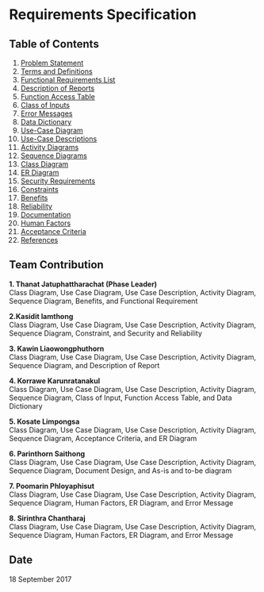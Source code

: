 # Requirements Specification

## Table of Contents

1. [Problem Statement](./sections/1-problem-statement.md)
2. [Terms and Definitions](./sections/2-terms-and-definitions.md)
3. [Functional Requirements List](./sections/3-functional-requirements-list.md)
4. [Description of Reports](./sections/4-description-of-reports.pdf)
5. [Function Access Table](./sections/5-function-access-table.md)
6. [Class of Inputs](./sections/6-class-of-inputs.pdf)
7. [Error Messages](./sections/7-error-messages.pdf)
8. [Data Dictionary](./sections/8-data-dictionary.pdf)
9. [Use-Case Diagram](./sections/9-use-case-diagram.md)
10. [Use-Case Descriptions](./sections/10-use-case-descriptions.pdf)
11. [Activity Diagrams](./sections/11-activity-diagrams.md)
12. [Sequence Diagrams](./sections/12-sequence-diagrams.md)
13. [Class Diagram](./sections/13-class-diagram.md)
14. [ER Diagram](./sections/14-er-diagram.md)
15. [Security Requirements](./sections/15-security-requirements.md)
16. [Constraints](./sections/16-constraints.md)
17. [Benefits](./sections/17-benefits.md)
18. [Reliability](./sections/18-reliability.md)
19. [Documentation](./sections/19-documentation.md)
20. [Human Factors](./sections/20-human-factors.md)
21. [Acceptance Criteria](./sections/21-acceptance-criteria.md)
22. [References](./sections/22-references.md)

## Team Contribution
**1. Thanat Jatuphattharachat (Phase Leader)**<br>
Class Diagram, Use Case Diagram, Use Case Description, Activity Diagram, Sequence Diagram, Benefits, and 
Functional Requirement 

**2.Kasidit Iamthong**<br>
Class Diagram, Use Case Diagram, Use Case Description, Activity Diagram, Sequence Diagram, Constraint, and Security and Reliability

**3. Kawin Liaowongphuthorn**<br>
Class Diagram, Use Case Diagram, Use Case Description, Activity Diagram, Sequence Diagram, and Description of Report

**4. Korrawe Karunratanakul**<br>
Class Diagram, Use Case Diagram, Use Case Description, Activity Diagram, Sequence Diagram, Class of Input, Function Access Table, and Data Dictionary

**5. Kosate Limpongsa**<br>
Class Diagram, Use Case Diagram, Use Case Description, Activity Diagram, Sequence Diagram, Acceptance Criteria, and ER Diagram

**6. Parinthorn Saithong**<br>
Class Diagram, Use Case Diagram, Use Case Description, Activity Diagram, Sequence Diagram, Document Design, and As-is and to-be diagram

**7. Poomarin Phloyaphisut**<br>
Class Diagram, Use Case Diagram, Use Case Description, Activity Diagram, Sequence Diagram, Human Factors, ER Diagram, and Error Message

**8. Sirinthra Chantharaj**<br>
Class Diagram, Use Case Diagram, Use Case Description, Activity Diagram, Sequence Diagram, Human Factors, ER Diagram, and Error Message

## Date
18 September 2017
